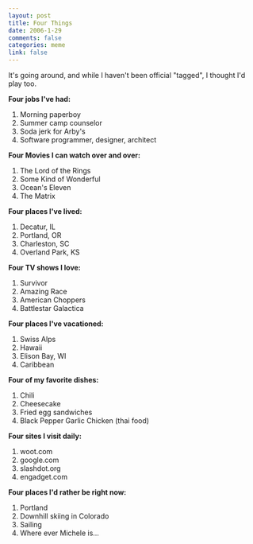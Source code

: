 ```yaml
--- 
layout: post
title: Four Things
date: 2006-1-29
comments: false
categories: meme
link: false
---
```

It's going around, and while I haven't been official "tagged", I thought I'd play too.

<strong>Four jobs I've had:</strong>
1. Morning paperboy
2. Summer camp counselor
3. Soda jerk for Arby's
4. Software programmer, designer, architect

<strong>Four Movies I can watch over and over:</strong>
1. The Lord of the Rings
2. Some Kind of Wonderful
3. Ocean's Eleven
4. The Matrix

<strong>Four places I've lived:</strong>
1. Decatur, IL
2. Portland, OR
3. Charleston, SC
4. Overland Park, KS

<strong>Four TV shows I love:</strong>
1. Survivor
2. Amazing Race
3. American Choppers
4. Battlestar Galactica

<strong>Four places I've vacationed:</strong>
1. Swiss Alps
2. Hawaii
3. Elison Bay, WI
4. Caribbean

<strong>Four of my favorite dishes:</strong>
1. Chili
2. Cheesecake
3. Fried egg sandwiches
4. Black Pepper Garlic Chicken (thai food)

<strong>Four sites I visit daily:</strong>
1. woot.com
2. google.com
3. slashdot.org
4. engadget.com

<strong>Four places I'd rather be right now:</strong>
1. Portland
2. Downhill skiing in Colorado
3. Sailing
4. Where ever Michele is...
